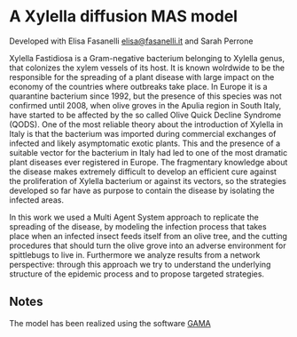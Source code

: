 # A Xylella diffusion MAS model

Developed with Elisa Fasanelli <elisa@fasanelli.it> and Sarah Perrone

Xylella Fastidiosa is a Gram-negative bacterium belonging to Xylella genus, that colonizes the xylem vessels of its host. It is known wolrdwide to be the responsible for the spreading of a plant disease with large impact on the economy of the countries where outbreaks take place. In Europe it is a quarantine bacterium since 1992, but the presence of this species was not confirmed until 2008, when olive groves in the Apulia region in South Italy, have started to be affected by the so called Olive Quick Decline Syndrome (QODS). One of the most reliable theory about the introduction of Xylella in Italy is that the bacterium was imported during commercial exchanges of infected and likely asymptomatic exotic plants. 
This and the presence of a suitable vector for the bacterium in Italy had led to one of the most dramatic plant diseases ever registered in Europe. The fragmentary knowledge about the disease makes extremely difficult to develop an efficient cure against the proliferation of Xylella bacterium or against its vectors, so the strategies developed so far have as purpose to contain the disease by isolating the infected areas. 

In this work we used a Multi Agent System approach to replicate the spreading of the disease, by modeling the infection process that takes place when an infected insect feeds itself from an olive tree, and the cutting procedures that should turn the olive grove into an adverse environment for spittlebugs to live in. Furthermore we analyze results from a network perspective: through this approach we try to understand the underlying structure of the epidemic process and to propose targeted strategies.

## Notes 
The model has been realized using the software [GAMA](https://gama-platform.github.io/)
